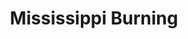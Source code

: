 ---
title: "Mississippi Burning"
year: 1988
rating: 3.5
stars: "★★★½"
rewatched: true
permalink: "mississippi-burning"
watched_on: 2023-12-01
---